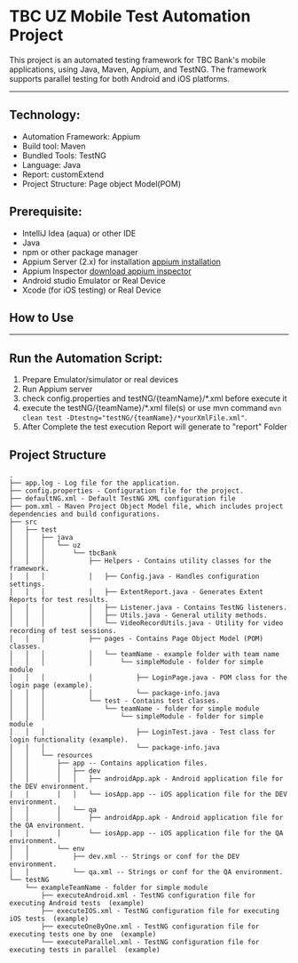# TBC UZ Mobile Test Automation Project

This project is an automated testing framework for TBC Bank's mobile applications, using Java, Maven, Appium, and TestNG. The framework supports parallel testing for both Android and iOS platforms.


-----------------------------------------------------------
## Technology: <br>
* Automation Framework: Appium <br>
* Build tool: Maven <br>
* Bundled Tools: TestNG
* Language: Java <br>
* Report: customExtend <br>
* Project Structure: Page object Model(POM)<br>

## Prerequisite:
* IntelliJ Idea (aqua) or other IDE
* Java
* npm or other package manager
* Appium Server (2.x) for installation <a href="https://github.com/appium/appium" target="_blank">appium installation</a>
* Appium Inspector [download appium inspector](https://github.com/appium/appium-inspector/releases)
* Android studio Emulator or Real Device
* Xcode (for iOS testing) or Real Device


## How to Use

----------------------------------------------------------
## Run the Automation Script:
1. Prepare Emulator/simulator or real devices
2. Run Appium server
3. check config.properties and testNG/{teamName}/*.xml before execute it
4. execute the testNG/{teamName}/*.xml file(s) or use mvn command `mvn clean test -Dtestng="testNG/{teamName}/*yourXmlFile.xml"`.
5. After Complete the test execution Report will generate to "report" Folder

## Project Structure

```plaintext
.
├── app.log - Log file for the application.
├── config.properties - Configuration file for the project.
├── defaultNG.xml - Default TestNG XML configuration file
├── pom.xml - Maven Project Object Model file, which includes project dependencies and build configurations.
├── src
│   ├── test
│   │   ├── java
│   │   │   └── uz
│   │   │       └── tbcBank
│   │   │           ├── Helpers - Contains utility classes for the framework.
│   │   │           │   ├── Config.java - Handles configuration settings.
│   │   │           │   ├── ExtentReport.java - Generates Extent Reports for test results.
│   │   │           │   ├── Listener.java - Contains TestNG listeners.
│   │   │           │   ├── Utils.java - General utility methods.
│   │   │           │   └── VideoRecordUtils.java - Utility for video recording of test sessions.
│   │   │           ├── pages - Contains Page Object Model (POM) classes.
│   │   │           │   └── teamName - example folder with team name
│   │   │           │       └── simpleModule - folder for simple module
│   │   │           │           ├── LoginPage.java - POM class for the login page (example).
│   │   │           │           └── package-info.java
│   │   │           └── test - Contains test classes.
│   │   │               └── teamName - folder for simple module
│   │   │                   └── simpleModule - folder for simple module
│   │   │                       ├── LoginTest.java - Test class for login functionality (example).
│   │   │                       └── package-info.java
│   │   └── resources
│   │       ├── app -- Contains application files.
│   │       │   ├── dev
│   │       │   │   ├── androidApp.apk - Android application file for the DEV environment.
│   │       │   │   └── iosApp.app -- iOS application file for the DEV environment.
│   │       │   └── qa
│   │       │       ├── androidApp.apk - Android application file for the QA environment.
│   │       │       └── iosApp.app -- iOS application file for the QA environment.
│   │       └── env
│   │           ├── dev.xml -- Strings or conf for the DEV environment.
│   │           └── qa.xml -- Strings or conf for the QA environment.
└── testNG
    └── exampleTeamName - folder for simple module
        ├── executeAndroid.xml - TestNG configuration file for executing Android tests  (example)
        ├── executeIOS.xml - TestNG configuration file for executing iOS tests  (example)
        ├── executeOneByOne.xml - TestNG configuration file for executing tests one by one  (example)
        └── executeParallel.xml - TestNG configuration file for executing tests in parallel  (example)
```

